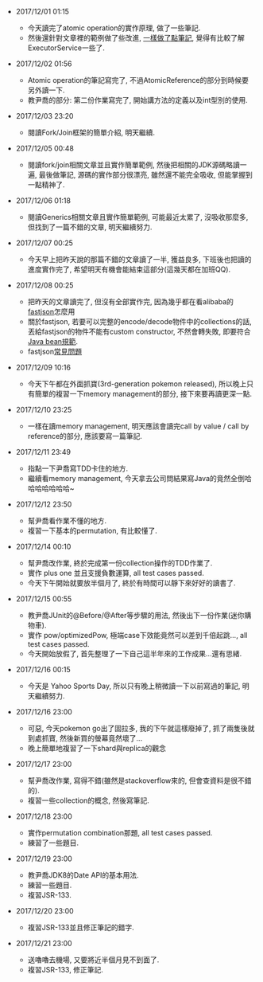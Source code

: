 * 2017/12/01 01:15
    * 今天讀完了atomic operation的實作原理, 做了一些筆記.
    * 然後還針對文章裡的範例做了些改進, [一樣做了點筆記](https://github.com/yotsuba1022/java-concurrency/commit/1c28b548af7283c9eb2340529317ea5500a51b58), 覺得有比較了解ExecutorService一些了.

* 2017/12/02 01:56
    * Atomic operation的筆記寫完了, 不過AtomicReference的部分到時候要另外讀一下.
    * 教尹喬的部分: 第二份作業寫完了, 開始講方法的定義以及int型別的使用.

* 2017/12/03 23:20
    * 閱讀Fork/Join框架的簡單介紹, 明天繼續.

* 2017/12/05 00:48
    * 閱讀fork/join相關文章並且實作簡單範例, 然後把相關的JDK源碼略讀一遍, 最後做筆記, 源碼的實作部分很漂亮, 雖然還不能完全吸收, 但能掌握到一點精神了.

* 2017/12/06 01:18
    * 閱讀Generics相關文章且實作簡單範例, 可能最近太累了, 沒吸收那麼多, 但找到了一篇不錯的文章, 明天繼續努力.

* 2017/12/07 00:25
    * 今天早上把昨天說的那篇不錯的文章讀了一半, 獲益良多, 下班後也把讀的進度實作完了, 希望明天有機會能結束這部分(這幾天都在加班QQ).

* 2017/12/08 00:25
    * 把昨天的文章讀完了, 但沒有全部實作完, 因為幾乎都在看alibaba的[fastjson](https://github.com/Alibaba/fastjson/wiki/%E9%A6%96%E9%A1%B5)怎麼用
    * 關於fastjson, 若要可以完整的encode/decode物件中的collections的話, 丟給fastjson的物件不能有custom constructor, 不然會轉失敗, 即要符合[Java bean規範](https://zh.wikipedia.org/wiki/JavaBeans).
    * fastjson[常見問題](https://github.com/alibaba/fastjson/wiki/%E5%B8%B8%E8%A7%81%E9%97%AE%E9%A2%98)

* 2017/12/09 10:16
    * 今天下午都在外面抓寶(3rd-generation pokemon released), 所以晚上只有簡單的複習一下memory management的部分, 接下來要再讀更深一點.

* 2017/12/10 23:25
    * 一樣在讀memory management, 明天應該會讀完call by value / call by reference的部分, 應該要寫一篇筆記.

* 2017/12/11 23:49
    * 指點一下尹喬寫TDD卡住的地方.
    * 繼續看memory management, 今天拿去公司問結果寫Java的竟然全倒哈哈哈哈哈哈哈~

* 2017/12/12 23:50
    * 幫尹喬看作業不懂的地方.
    * 複習一下基本的permutation, 有比較懂了.

* 2017/12/14 00:10
    * 幫尹喬改作業, 終於完成第一份collection操作的TDD作業了.
    * 實作 plus one 並且支援負數運算, all test cases passed.
    * 今天下午開始就要放半個月了, 終於有時間可以靜下來好好的讀書了.

* 2017/12/15 00:55
    * 教尹喬JUnit的@Before/@After等步驟的用法, 然後出下一份作業(迷你購物車).
    * 實作 pow/optimizedPow, 極端case下效能竟然可以差到千倍起跳..., all test cases passed.
    * 今天開始放假了, 首先整理了一下自己這半年來的工作成果...還有思緒.

* 2017/12/16 00:15
    * 今天是 Yahoo Sports Day, 所以只有晚上稍微讀一下以前寫過的筆記, 明天繼續努力.

* 2017/12/16 23:00
    * 可惡, 今天pokemon go出了固拉多, 我的下午就這樣廢掉了, 抓了兩隻後就到處抓寶, 然後新買的螢幕竟然壞了...
    * 晚上簡單地複習了一下shard與replica的觀念

* 2017/12/17 23:00
    * 幫尹喬改作業, 寫得不錯(雖然是stackoverflow來的, 但會查資料是很不錯的).
    * 複習一些collection的概念, 然後寫筆記.

* 2017/12/18 23:00
    * 實作permutation combination那題, all test cases passed.
    * 練習了一些題目.

* 2017/12/19 23:00
    * 教尹喬JDK8的Date API的基本用法.
    * 練習一些題目.
    * 複習JSR-133.

* 2017/12/20 23:00
    * 複習JSR-133並且修正筆記的錯字.

* 2017/12/21 23:00
    * 送嚕嚕去機場, 又要將近半個月見不到面了.
    * 複習JSR-133, 修正筆記.
